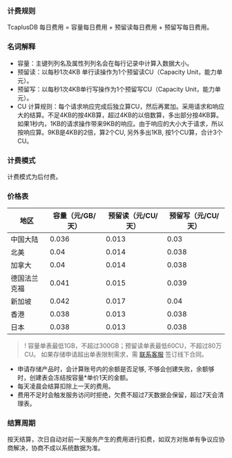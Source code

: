 ### 计费规则
TcaplusDB 每日费用 = 容量每日费用 + 预留读每日费用 + 预留写每日费用。

### 名词解释
- 容量：主键列列名及属性列列名会在每行记录中计算入数据大小。
- 预留读：以每秒1次4KB 单行读操作为1个预留读CU（Capacity Unit，能力单元）。
- 预留写：以每秒1次4KB单行写操作为1个预留写CU（Capacity Unit，能力单元）。
- CU 计算规则：每个请求响应完成后独立算CU，然后再累加。采用请求和响应大的结算。不足4KB的按4KB算，超过4KB的以倍数算，多出部分按4KB算。如果1秒内，1KB的请求操作带来9KB的响应。由于响应的大小大于请求，所以按响应算。9KB是4KB的2倍，算2个CU, 另外多出1KB, 按1个CU算，合计3个CU。

### 计费模式
计费模式为后付费。

### 价格表

| 地区| 容量（元/GB/天） | 预留读（元/CU/天） |  预留写（元/CU/天）  | 
|---------|---------|---------|---------|
| 中国大陆| 0.036 | 0.013 |  0.03 |
|   北美  |  0.04 | 0.014 | 0.038 |
| 加拿大  |  0.04 | 0.014 | 0.038 |
|德国法兰克福| 0.041 | 0.015 | 0.039 |
|  新加坡 | 0.042 | 0.017 |  0.04 |
|   香港  | 0.038 | 0.013 | 0.038 |
|   日本  | 0.038 | 0.013 | 0.038 |

>! 容量单表最低1GB，不超过300GB；预留读单表最低60CU，不超过80万CU。
如果存储申请超出单表限制需求，需 [联系客服](https://cloud.tencent.com/about/connect) 签订线下合同。
- 申请存储产品时，会计算账号内的余额是否足够, 不够会创建失败，余额够时，创建表会冻结按容量*单价1天的金额。
- 每天凌晨会结算扣除上一天的费用。
- 费用不足时会触发服务访问时拒绝，欠费不超过7天数据会保留，超过7天会清理表。

### 结算周期
按天结算，次日自动对前一天服务产生的费用进行扣费，如双方对账单有争议应协商解决，协商不成以系统数据为准。

